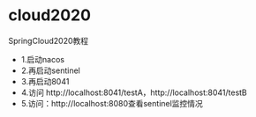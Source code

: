 # cloud2020
SpringCloud2020教程

* 1.启动nacos
* 2.再启动sentinel
* 3.再启动8041
* 4.访问 http://localhost:8041/testA，http://localhost:8041/testB
* 5.访问：http://localhost:8080查看sentinel监控情况






